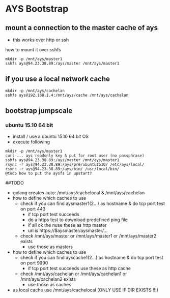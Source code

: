 # AYS Bootstrap


## mount a connection to the master cache of ays

- this works over http or ssh

how to mount it over sshfs
```
mkdir -p /mnt/ays/master1
sshfs ays@94.23.38.89:/ays/master /mnt/ays/master1
```

## if you use a local network cache

```
mkdir -p /mnt/ays/cachelan
sshfs ays@192.168.1.4:/mnt/ays/cache /mnt/ays/cachelan
```
## bootstrap jumpscale

### ubuntu 15.10 64 bit

- install / use a ubuntu 15.10 64 bit OS
- execute following

```
mkdir -p /mnt/ays/master1
curl ... ays readonly key & put for root user (no passphrase)
sshfs ays@94.23.38.89:/ays/master /mnt/ays/master1
rsync -r ays@94.23.38.89:/ays/pre/ubuntu1510/ /etc/ays/local/
rsync -r ays@94.23.38.89:/ays/bin/ /usr/local/bin/
@todo how to put the aysfs in upstart?
```

##TODO
- golang creates auto: /mnt/ays/cachelocal & /mnt/ays/cachelan
- how to define which caches to use
    - check if you can find aysmaster1(2...) as hostname & do tcp port test on port 443
        - if tcp port test succeeds 
        - do a https test to download predefined ping file
        - if all ok the nuse these as http master
        - url is https://$aysmaster/aysmaster/...
    - check /mnt/ays/master or /mnt/ays/master1 or /mnt/ays/master2 exists
        - use those as masters  
- how to define which caches to use
    - check if you can find ayscache1(2...) as hostname & do tcp port test on port 9990
        - if tcp port test succeeds use these as http cache
    - check /mnt/ays/cachelan or /mnt/ays/cachelan1 or /mnt/ays/cachelan2 exists
        - use those as caches
- as local cache use /mnt/ays/cachelocal (ONLY USE IF DIR EXISTS !!!)
